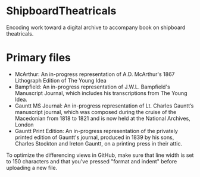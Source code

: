 # ShipboardTheatricals
Encoding work toward a digital archive to accompany book on shipboard theatricals.

# Primary files 
* McArthur: An in-progress representation of A.D. McArthur's 1867 Lithograph Edition of The Young Idea
* Bampfield: An in-progress representation of J.W.L. Bampfield's Manuscript Journal, which includes his transcriptions from The Young Idea. 
* Gauntt MS Journal: An in-progress representation of Lt. Charles Gauntt’s manuscript journal, which was composed during the cruise of the Macedonian from 1818 to 1821 and is now held at the National Archives, London
* Gauntt Print Edition: An in-progress representation of the privately printed edition of Gauntt's journal, produced in 1839 by his sons, Charles Stockton and Ireton Gauntt, on a printing press in their attic.

To optimize the differencing views in GitHub, make sure that line width is set to 150 characters and that you've pressed "format and indent" before uploading a new file. 
